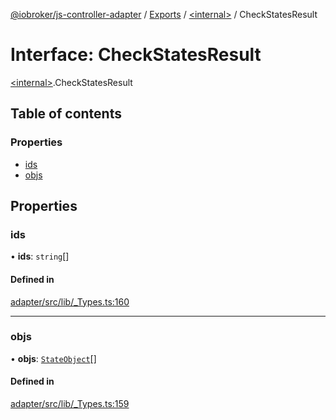 [@iobroker/js-controller-adapter](../README.md) / [Exports](../modules.md) / [\<internal\>](../modules/internal_.md) / CheckStatesResult

# Interface: CheckStatesResult

[\<internal\>](../modules/internal_.md).CheckStatesResult

## Table of contents

### Properties

- [ids](internal_.CheckStatesResult.md#ids)
- [objs](internal_.CheckStatesResult.md#objs)

## Properties

### ids

• **ids**: `string`[]

#### Defined in

[adapter/src/lib/_Types.ts:160](https://github.com/ioBroker/ioBroker.js-controller/blob/5b429316/packages/adapter/src/lib/_Types.ts#L160)

___

### objs

• **objs**: [`StateObject`](internal_.StateObject.md)[]

#### Defined in

[adapter/src/lib/_Types.ts:159](https://github.com/ioBroker/ioBroker.js-controller/blob/5b429316/packages/adapter/src/lib/_Types.ts#L159)
